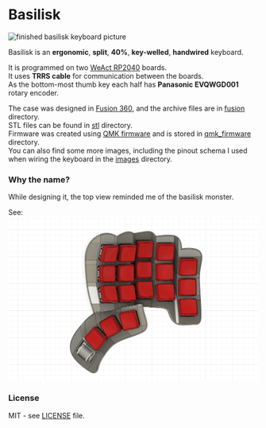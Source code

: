 # Basilisk

![finished basilisk keyboard picture](/images/finished3.jpeg)

Basilisk is an **ergonomic**, **split**, **40%**, **key-welled**, **handwired** keyboard.

It is programmed on two [WeAct RP2040](https://github.com/WeActStudio/WeActStudio.RP2040CoreBoard) boards.\
It uses **TRRS cable** for communication between the boards.\
As the bottom-most thumb key each half has **Panasonic EVQWGD001** rotary encoder.

The case was designed in [Fusion 360](https://www.autodesk.com/products/fusion-360/overview), and the archive files are in [fusion](/fusion/) directory.\
STL files can be found in [stl](/stl/) directory.\
Firmware was created using [QMK firmware](https://qmk.fm/) and is stored in [qmk_firmware](/qmk_firmware/) directory.\
You can also find some more images, including the pinout schema I used when wiring the keyboard in the [images](/images/) directory.

### Why the name?

While designing it, the top view reminded me of the basilisk monster.

See:
![top view render of the keyboard design](/images/design3.jpeg)

### License

MIT - see [LICENSE](/LICENSE) file.
